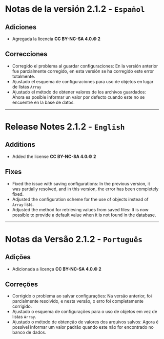 # Notas de la versión 2.1.2 - `Español`

## Adiciones
* Agregada la licencia __CC BY-NC-SA 4.0.© 2__

## Correcciones
* Corregido el problema al guardar configuraciones: En la versión anterior fue parcialmente corregido, en esta versión se ha corregido este error totalmente.
* Ajustado el esquema de configuraciones para uso de objetos en lugar de listas `Array`
* Ajustado el método de obtener valores de los archivos guardados: Ahora es posible informar un valor por defecto cuando este no se encuentre en la base de datos.

___

# Release Notes 2.1.2 - `English`

## Additions
* Added the license __CC BY-NC-SA 4.0.© 2__

## Fixes
* Fixed the issue with saving configurations: In the previous version, it was partially resolved, and in this version, the error has been completely fixed.
* Adjusted the configuration scheme for the use of objects instead of `Array` lists.
* Adjusted the method for retrieving values from saved files: It is now possible to provide a default value when it is not found in the database.

___

# Notas da Versão 2.1.2 - `Português`

## Adições
* Adicionada a licença __CC BY-NC-SA 4.0.© 2__

## Correções
* Corrigido o problema ao salvar configurações: Na versão anterior, foi parcialmente resolvido, e nesta versão, o erro foi completamente corrigido.
* Ajustado o esquema de configurações para o uso de objetos em vez de listas `Array`.
* Ajustado o método de obtenção de valores dos arquivos salvos: Agora é possível informar um valor padrão quando este não for encontrado no banco de dados.
